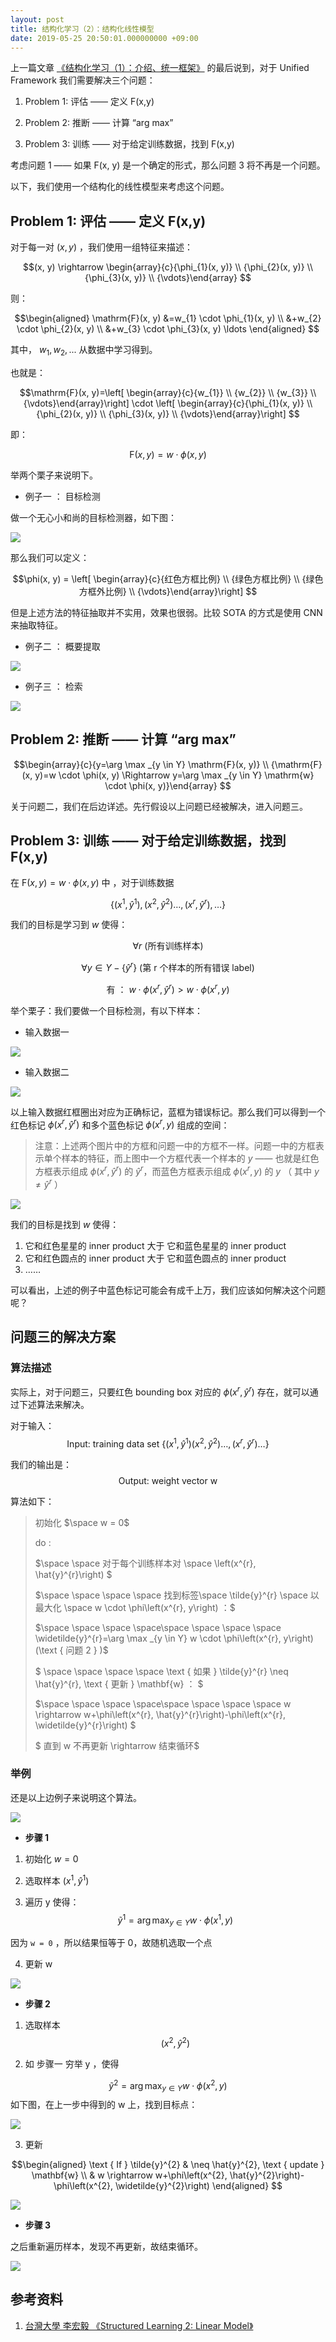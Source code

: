 ```yaml
---
layout: post
title: 结构化学习（2）：结构化线性模型
date: 2019-05-25 20:50:01.000000000 +09:00
---
```

上一篇文章 [《结构化学习（1）：介绍、统一框架》](https://caotouchan.github.io/2019/05/struc-01/) 的最后说到，对于 Unified Framework 我们需要解决三个问题：

1. Problem 1: 评估 —— 定义 F(x,y) 

2. Problem 2: 推断 —— 计算 “arg max” 

3. Problem 3: 训练 —— 对于给定训练数据，找到 F(x,y)

考虑问题 1 —— 如果 F(x, y) 是一个确定的形式，那么问题 3 将不再是一个问题。

以下，我们使用一个结构化的线性模型来考虑这个问题。

## Problem 1: 评估 —— 定义 F(x,y) 

对于每一对 $(x, y)$ ，我们使用一组特征来描述：

$$(x, y) \rightarrow  \begin{array}{c}{\phi_{1}(x, y)} \\ {\phi_{2}(x, y)} \\ {\phi_{3}(x, y)} \\ {\vdots}\end{array}
$$

则：

$$\begin{aligned} \mathrm{F}(x, y) &=w_{1} \cdot \phi_{1}(x, y) \\ &+w_{2} \cdot \phi_{2}(x, y) \\ &+w_{3} \cdot \phi_{3}(x, y) \ldots \end{aligned}
$$

其中， $w_{1}, w_{2},...$ 从数据中学习得到。

也就是：

$$\mathrm{F}(x, y)=\left[ \begin{array}{c}{w_{1}} \\ {w_{2}} \\ {w_{3}} \\ {\vdots}\end{array}\right] \cdot \left[ \begin{array}{c}{\phi_{1}(x, y)} \\ {\phi_{2}(x, y)} \\ {\phi_{3}(x, y)} \\ {\vdots}\end{array}\right]
$$

即：

$$\mathrm{F}(x, y)=w \cdot \phi(x, y)
$$

举两个栗子来说明下。

* 例子一 ： 目标检测

做一个无心小和尚的目标检测器，如下图：

![](http://ww4.sinaimg.cn/large/006tNc79ly1g4grsmkfeuj31380piab7.jpg)

那么我们可以定义：

$$\phi(x, y) = \left[ \begin{array}{c}{红色方框比例} \\ {绿色方框比例} \\ {绿色方框外比例} \\ {\vdots}\end{array}\right]
$$

但是上述方法的特征抽取并不实用，效果也很弱。比较 SOTA 的方式是使用 CNN 来抽取特征。

* 例子二 ： 概要提取

![](http://ww1.sinaimg.cn/large/006tNc79ly1g4grt47jkuj30na0bu3zk.jpg)

* 例子三 ： 检索

![](http://ww3.sinaimg.cn/large/006tNc79ly1g4grtfsamej30nk0badgt.jpg)

## Problem 2: 推断 —— 计算 “arg max” 

$$\begin{array}{c}{y=\arg \max _{y \in Y} \mathrm{F}(x, y)} \\ {\mathrm{F}(x, y)=w \cdot \phi(x, y) \Rightarrow y=\arg \max _{y \in Y} \mathrm{w} \cdot \phi(x, y)}\end{array}
$$

关于问题二，我们在后边详述。先行假设以上问题已经被解决，进入问题三。

## Problem 3: 训练 —— 对于给定训练数据，找到 F(x,y)

在 ${\mathrm{F}(x, y)=w \cdot \phi(x, y)}$ 中 ，对于训练数据 

$$\left\{\left(x^{1}, \hat{y}^{1}\right),\left(x^{2}, \hat{y}^{2}\right) \ldots,\left(x^{r}, \hat{y}^{r}\right), \ldots\right\}$$ 

我们的目标是学习到 $w$ 使得：

$$\forall r \text { (所有训练样本) }
$$

$$\forall y \in Y-\left\{\hat{y}^{r}\right\} \text { (第 r 个样本的所有错误 label) }
$$

$$\text { 有 ： } w \cdot \phi\left(x^{r}, \hat{y}^{r}\right)>w \cdot \phi\left(x^{r}, y\right)
$$

举个栗子：我们要做一个目标检测，有以下样本：

* 输入数据一

![](http://ww4.sinaimg.cn/large/006tNc79ly1g4grtpvmhgj30eh084wev.jpg)

* 输入数据二

![](http://ww1.sinaimg.cn/large/006tNc79ly1g4grtyncmfj30d507f0ta.jpg)

以上输入数据红框圈出对应为正确标记，蓝框为错误标记。那么我们可以得到一个红色标记 $\phi\left(x^{r}, \hat{y}^{r}\right)$ 和多个蓝色标记 $\phi\left(x^{r}, y\right)$ 组成的空间：

> 注意：上述两个图片中的方框和问题一中的方框不一样。问题一中的方框表示单个样本的特征，而上图中一个方框代表一个样本的 $y$ —— 也就是红色方框表示组成 $\phi\left(x^{r}, \hat{y}^{r}\right)$ 的 $\hat{y}^{r}$，而蓝色方框表示组成 $\phi\left(x^{r}, y\right)$ 的 $y$ （ 其中 $y \ne \hat{y}^{r}$ ）

![](http://ww2.sinaimg.cn/large/006tNc79ly1g4gru6rej3j30su0frdgo.jpg)

我们的目标是找到 $w$ 使得：

1. 它和红色星星的 inner product 大于 它和蓝色星星的 inner product
2. 它和红色圆点的 inner product 大于 它和蓝色圆点的 inner product
3. ……

可以看出，上述的例子中蓝色标记可能会有成千上万，我们应该如何解决这个问题呢？

## 问题三的解决方案

### 算法描述
实际上，对于问题三，只要红色 bounding box 对应的 $\phi\left(x^{r}, \hat{y}^{r}\right)$ 存在，就可以通过下述算法来解决。

对于输入：
$$\text { Input: training data set }\left\{\left(x^{1}, \hat{y}^{1}\right)\left(x^{2}, \hat{y}^{2}\right) \ldots,\left(x^{r}, \hat{y}^{r}\right) \ldots\right\}
$$

我们的输出是：
$$\text { Output: weight vector w }
$$

算法如下：


> 初始化 $\space w = 0$ 
>
> do : 
>
> $\space \space 对于每个训练样本对 \space \left(x^{r}, \hat{y}^{r}\right) $
>
> $\space \space \space \space 找到标签\space \tilde{y}^{r} \space 以最大化 \space w \cdot \phi\left(x^{r}, y\right) ：$
>
> $\space \space \space \space\space \space \space \space \widetilde{y}^{r}=\arg \max _{y \in Y} w \cdot \phi\left(x^{r}, y\right)(\text { 问题 2 } )$
>
>$ \space \space \space \space \text { 如果 } \tilde{y}^{r} \neq \hat{y}^{r}, \text { 更新 } \mathbf{w} ： $
>
>$\space \space \space \space\space \space \space \space w \rightarrow w+\phi\left(x^{r}, \hat{y}^{r}\right)-\phi\left(x^{r}, \widetilde{y}^{r}\right) $
>
>$ 直到 w 不再更新 \rightarrow 结束循环$



### 举例

还是以上边例子来说明这个算法。

![](http://ww2.sinaimg.cn/large/006tNc79ly1g4gruhbsy7j30su0frdgo.jpg)

* **步骤 1**

1. 初始化 $w = 0$

2. 选取样本 $\left(x^{1}, \hat{y}^{1}\right)$

3. 遍历 y 使得：
$$\tilde{y}^{1}=\arg \max _{y \in Y} w \cdot \phi\left(x^{1}, y\right)
$$

因为 `w = 0` ，所以结果恒等于 0，故随机选取一个点

4. 更新 w

![](http://ww1.sinaimg.cn/large/006tNc79ly1g4gruszngwj30e005odg0.jpg)

* **步骤 2**

1. 选取样本 
$$\left(x^{2}, \hat{y}^{2}\right)
$$

2. 如 步骤一 穷举 y ，使得

$$\widetilde{y}^{2}=\arg \max _{y \in Y} w \cdot \phi\left(x^{2}, y\right)
$$
如下图，在上一步中得到的 w 上，找到目标点：

![](http://ww2.sinaimg.cn/large/006tNc79ly1g4grv29v2hj307s08u744.jpg)

3. 更新

$$\begin{aligned} \text { If } \tilde{y}^{2} & \neq \hat{y}^{2}, \text { update } \mathbf{w} \\ & w \rightarrow w+\phi\left(x^{2}, \hat{y}^{2}\right)-\phi\left(x^{2}, \widetilde{y}^{2}\right) \end{aligned}
$$

![](http://ww4.sinaimg.cn/large/006tNc79ly1g4grvb7vtnj306806rdfo.jpg)
* **步骤 3**

之后重新遍历样本，发现不再更新，故结束循环。

![](http://ww2.sinaimg.cn/large/006tNc79ly1g4grvmah9ij30h30a6dfx.jpg)

## 参考资料

1. [台灣大學 李宏毅 《Structured Learning 2: Linear Model》 ](https://www.youtube.com/watch?v=HfPw40JPays&list=PLJV_el3uVTsNHQKxv49vpq7NSn-zim18V&index=2)





